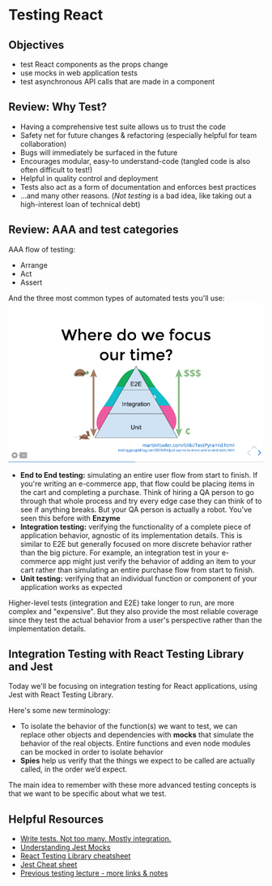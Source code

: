 # Testing React

## Objectives
* test React components as the props change
* use mocks in web application tests
* test asynchronous API calls that are made in a component

## Review: Why Test?
* Having a comprehensive test suite allows us to trust the code
* Safety net for future changes & refactoring (especially helpful for team collaboration)
* Bugs will immediately be surfaced in the future
* Encourages modular, easy-to understand-code (tangled code is also often difficult to test!)
* Helpful in quality control and deployment
* Tests also act as a form of documentation and enforces best practices
* ...and many other reasons. (*Not testing* is a bad idea, like taking out a high-interest loan of technical debt)

## Review: AAA and test categories 
AAA flow of testing:
* Arrange
* Act
* Assert

And the three most common types of automated tests you'll use: 
![Testing pyramid](images/testing_pyramid.png)

* **End to End testing:** simulating an entire user flow from start to finish. If you're writing an e-commerce app, that flow could be placing items in the cart and completing a purchase. Think of hiring a QA person to go through that whole process and try every edge case they can think of to see if anything breaks. But your QA person is actually a robot. You've seen this before with **Enzyme**
* **Integration testing:** verifying the functionality of a complete piece of application behavior, agnostic of its implementation details. This is similar to E2E but generally focused on more discrete behavior rather than the big picture. For example, an integration test in your e-commerce app might just verify the behavior of adding an item to your cart rather than simulating an entire purchase flow from start to finish. 
* **Unit testing:** verifying that an individual function or component of your application works as expected

Higher-level tests (integration and E2E) take longer to run, are more complex and "expensive". But they also provide the most reliable coverage since they test the actual behavior from a user's perspective rather than the implementation details. 

## Integration Testing with React Testing Library and Jest
Today we'll be focusing on integration testing for React applications, using Jest with React Testing Library.

Here's some new terminology:
* To isolate the behavior of the function(s) we want to test, we can replace other objects and dependencies with **mocks** that simulate the behavior of the real objects. Entire functions and even node modules can be mocked in order to isolate behavior
* **Spies** help us verify that the things we expect to be called are actually called, in the order we’d expect. 

The main idea to remember with these more advanced testing concepts is that we want to be specific about what we test.

## Helpful Resources
* [Write tests. Not too many. Mostly integration.](https://kentcdodds.com/blog/write-tests)
* [Understanding Jest Mocks](https://medium.com/@rickhanlonii/understanding-jest-mocks-f0046c68e53c)
* [React Testing Library cheatsheet](https://testing-library.com/docs/react-testing-library/cheatsheet)
* [Jest Cheat sheet](https://github.com/sapegin/jest-cheat-sheet/blob/master/Readme.md)
* [Previous testing lecture - more links & notes](https://github.com/josh-jacobson/lambda-lecture-notes/blob/master/3-1-advanced-react/4-testing-web-applications.md)
